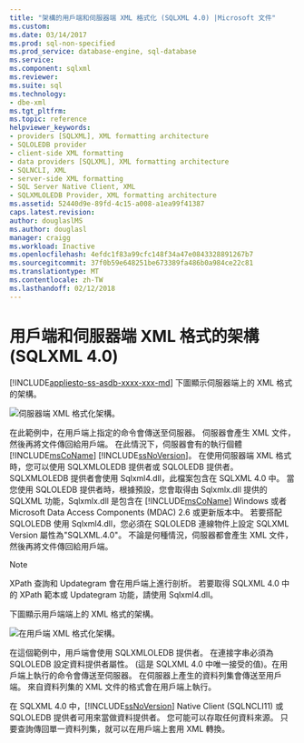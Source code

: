 ```yaml
---
title: "架構的用戶端和伺服器端 XML 格式化 (SQLXML 4.0) |Microsoft 文件"
ms.custom: 
ms.date: 03/14/2017
ms.prod: sql-non-specified
ms.prod_service: database-engine, sql-database
ms.service: 
ms.component: sqlxml
ms.reviewer: 
ms.suite: sql
ms.technology:
- dbe-xml
ms.tgt_pltfrm: 
ms.topic: reference
helpviewer_keywords:
- providers [SQLXML], XML formatting architecture
- SQLOLEDB provider
- client-side XML formatting
- data providers [SQLXML], XML formatting architecture
- SQLNCLI, XML
- server-side XML formatting
- SQL Server Native Client, XML
- SQLXMLOLEDB Provider, XML formatting architecture
ms.assetid: 52440d9e-89fd-4c15-a008-a1ea99f41387
caps.latest.revision: 
author: douglaslMS
ms.author: douglasl
manager: craigg
ms.workload: Inactive
ms.openlocfilehash: 4efdc1f83a99cfc148f34a47e0843328891267b7
ms.sourcegitcommit: 37f0b59e648251be673389fa486b0a984ce22c81
ms.translationtype: MT
ms.contentlocale: zh-TW
ms.lasthandoff: 02/12/2018
---
```

# <a name="architecture-of-client-side-and-server-side-xml-formatting-sqlxml-40"></a>用戶端和伺服器端 XML 格式的架構 (SQLXML 4.0)
[!INCLUDE[appliesto-ss-asdb-xxxx-xxx-md](../../../includes/appliesto-ss-asdb-xxxx-xxx-md.md)]
下圖顯示伺服器端上的 XML 格式的架構。  
  
 ![伺服器端 XML 格式化架構。](../../../relational-databases/sqlxml/formatting/media/serversidexml.gif "伺服器端格式架構的 XML。")  
  
 在此範例中，在用戶端上指定的命令會傳送至伺服器。 伺服器會產生 XML 文件，然後再將文件傳回給用戶端。 在此情況下，伺服器會有的執行個體[!INCLUDE[msCoName](../../../includes/msconame-md.md)] [!INCLUDE[ssNoVersion](../../../includes/ssnoversion-md.md)]。 在使用伺服器端 XML 格式時，您可以使用 SQLXMLOLEDB 提供者或 SQLOLEDB 提供者。  SQLXMLOLEDB 提供者會使用 Sqlxml4.dll，此檔案包含在 SQLXML 4.0 中。 當您使用 SQLOLEDB 提供者時，根據預設，您會取得由 Sqlxmlx.dll 提供的 SQLXML 功能，Sqlxmlx.dll 是包含在 [!INCLUDE[msCoName](../../../includes/msconame-md.md)] Windows 或者 Microsoft Data Access Components (MDAC) 2.6 或更新版本中。 若要搭配 SQLOLEDB 使用 Sqlxml4.dll，您必須在 SQLOLEDB 連線物件上設定 SQLXML Version 屬性為"SQLXML.4.0"。 不論是何種情況，伺服器都會產生 XML 文件，然後再將文件傳回給用戶端。  
  
> [!NOTE]  
>  XPath 查詢和 Updategram 會在用戶端上進行剖析。 若要取得 SQLXML 4.0 中的 XPath 範本或 Updategram 功能，請使用 Sqlxml4.dll。  
  
 下圖顯示用戶端端上的 XML 格式的架構。  
  
 ![在用戶端 XML 格式化架構。](../../../relational-databases/sqlxml/formatting/media/clientsidexml.gif "架構的 XML 格式化的用戶端。")  
  
 在這個範例中，用戶端會使用 SQLXMLOLEDB 提供者。 在連接字串必須為 SQLOLEDB 設定資料提供者屬性。 (這是 SQLXML 4.0 中唯一接受的值)。在用戶端上執行的命令會傳送至伺服器。 在伺服器上產生的資料列集會傳送至用戶端。 來自資料列集的 XML 文件的格式會在用戶端上執行。  
  
 在 SQLXML 4.0 中，[!INCLUDE[ssNoVersion](../../../includes/ssnoversion-md.md)] Native Client (SQLNCLI11) 或 SQLOLEDB 提供者可用來當做資料提供者。 您可能可以存取任何資料來源。 只要查詢傳回單一資料列集，就可以在用戶端上套用 XML 轉換。  
  
  
